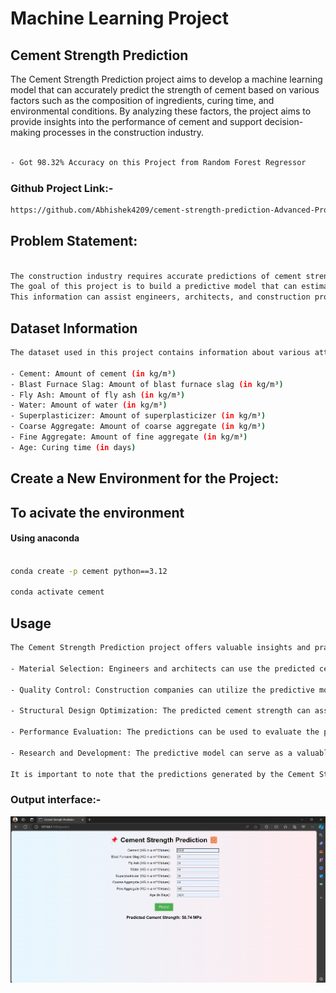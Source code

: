 # Machine Learning Project

## Cement Strength Prediction
The Cement Strength Prediction project aims to develop a machine learning model that can accurately predict the strength of cement based on various factors such as the composition of ingredients, curing time, and environmental conditions. By analyzing these factors, the project aims to provide insights into the performance of cement and support decision-making processes in the construction industry.
```bash

- Got 98.32% Accuracy on this Project from Random Forest Regressor
```
### Github Project Link:-

```bash
https://github.com/Abhishek4209/cement-strength-prediction-Advanced-Project
```

## Problem Statement:

```bash

The construction industry requires accurate predictions of cement strength to ensure the structural integrity and durability of buildings and infrastructure. 
The goal of this project is to build a predictive model that can estimate the strength of cement based on given input parameters. 
This information can assist engineers, architects, and construction professionals in making informed decisions about material selection and design optimization.
```

## Dataset Information

```bash
The dataset used in this project contains information about various attributes related to cement composition and curing conditions. The target variable is the compressive strength of the cement, which is measured in megapascals (MPa). The dataset includes the following features:

- Cement: Amount of cement (in kg/m³)
- Blast Furnace Slag: Amount of blast furnace slag (in kg/m³)
- Fly Ash: Amount of fly ash (in kg/m³)
- Water: Amount of water (in kg/m³)
- Superplasticizer: Amount of superplasticizer (in kg/m³)
- Coarse Aggregate: Amount of coarse aggregate (in kg/m³)
- Fine Aggregate: Amount of fine aggregate (in kg/m³)
- Age: Curing time (in days)

```

## Create a New Environment for the Project:
## To acivate the environment
#### Using anaconda
```bash

conda create -p cement python==3.12

conda activate cement

```
## Usage
```bash
The Cement Strength Prediction project offers valuable insights and practical applications for various stakeholders involved in the construction industry. Here are a few examples of how the predictions generated by the project can be utilized:

- Material Selection: Engineers and architects can use the predicted cement strength to make informed decisions about material selection for construction projects. By considering the expected strength values, they can choose the appropriate cement composition and optimize the design for durability and safety.

- Quality Control: Construction companies can utilize the predictive model to monitor and assess the quality of cement used in their projects. By comparing the predicted strength with the actual measured strength, they can identify potential issues and take corrective actions to ensure the desired performance of the cement.

- Structural Design Optimization: The predicted cement strength can assist in optimizing the structural design of buildings and infrastructure. By incorporating the estimated strength values into design calculations, engineers can optimize the material usage, reduce costs, and ensure the structural integrity of the constructed elements.

- Performance Evaluation: The predictions can be used to evaluate the performance of different cement compositions and curing conditions. By comparing the predicted strengths of various mixtures, researchers and manufacturers can identify the most effective combinations and refine the manufacturing processes.

- Research and Development: The predictive model can serve as a valuable tool for researchers and scientists working on improving cement formulations. By analyzing the relationships between the input features and the predicted strength, they can gain insights into the underlying factors affecting cement performance and guide future advancements in the field.

It is important to note that the predictions generated by the Cement Strength Prediction project should be used as a tool to support decision-making processes. They should be interpreted in conjunction with domain expertise and other relevant factors to ensure accurate and informed decision-making in the construction industry.
```


### **Output interface:-**

![plate](./abhi.png)